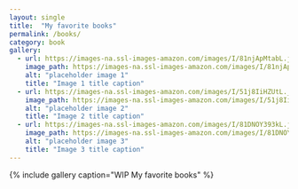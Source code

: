 ```yaml
---
layout: single
title:  "My favorite books"
permalink: /books/
category: book
gallery:
  - url: https://images-na.ssl-images-amazon.com/images/I/81njApMtabL.jpg
    image_path: https://images-na.ssl-images-amazon.com/images/I/81njApMtabL.jpg
    alt: "placeholder image 1"
    title: "Image 1 title caption"
  - url: https://images-na.ssl-images-amazon.com/images/I/51j8IiHZUtL._SX329_BO1,204,203,200_.jpg
    image_path: https://images-na.ssl-images-amazon.com/images/I/51j8IiHZUtL._SX329_BO1,204,203,200_.jpg
    alt: "placeholder image 2"
    title: "Image 2 title caption"
  - url: https://images-na.ssl-images-amazon.com/images/I/81DNOY393kL.jpg
    image_path: https://images-na.ssl-images-amazon.com/images/I/81DNOY393kL.jpg
    alt: "placeholder image 3"
    title: "Image 3 title caption"
---
```



{% include gallery caption="WIP My favorite books" %}
